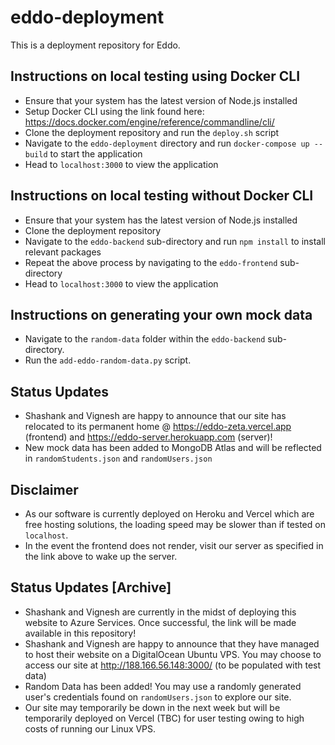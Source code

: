 # eddo-deployment

This is a deployment repository for Eddo.

## Instructions on local testing using Docker CLI

- Ensure that your system has the latest version of Node.js installed
- Setup Docker CLI using the link found here: https://docs.docker.com/engine/reference/commandline/cli/
- Clone the deployment repository and run the `deploy.sh` script
- Navigate to the `eddo-deployment` directory and run `docker-compose up --build` to start the application
- Head to `localhost:3000` to view the application

## Instructions on local testing without Docker CLI

- Ensure that your system has the latest version of Node.js installed
- Clone the deployment repository
- Navigate to the `eddo-backend` sub-directory and run `npm install` to install relevant packages
- Repeat the above process by navigating to the `eddo-frontend` sub-directory
- Head to `localhost:3000` to view the application

## Instructions on generating your own mock data

- Navigate to the `random-data` folder within the `eddo-backend` sub-directory.
- Run the `add-eddo-random-data.py` script.

## Status Updates

- Shashank and Vignesh are happy to announce that our site has relocated to its permanent home @ https://eddo-zeta.vercel.app (frontend) and https://eddo-server.herokuapp.com (server)!
- New mock data has been added to MongoDB Atlas and will be reflected in `randomStudents.json` and `randomUsers.json`

## Disclaimer
- As our software is currently deployed on Heroku and Vercel which are free hosting solutions, the loading speed may be slower than if tested on `localhost`.
- In the event the frontend does not render, visit our server as specified in the link above to wake up the server.

## Status Updates [Archive]
- Shashank and Vignesh are currently in the midst of deploying this website to Azure Services. Once successful, the link will be made available in this repository!
- Shashank and Vignesh are happy to announce that they have managed to host their website on a DigitalOcean Ubuntu VPS. You may choose to access our site at http://188.166.56.148:3000/ (to be populated with test data)
- Random Data has been added! You may use a randomly generated user's credentials found on `randomUsers.json` to explore our site.
- Our site may temporarily be down in the next week but will be temporarily deployed on Vercel (TBC) for user testing owing to high costs of running our Linux VPS.
